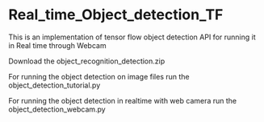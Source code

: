 # Real_time_Object_detection_TF
This is an implementation of tensor flow object detection API for running it in Real time through Webcam

Download the object_recognition_detection.zip

For running the object detection on image files run the object_detection_tutorial.py

For running the object detection in realtime with web camera run the object_detection_webcam.py
